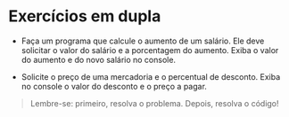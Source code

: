 # Exercícios em dupla

- Faça um programa que calcule o aumento de um salário. Ele deve solicitar o valor do salário e a porcentagem do aumento. Exiba o valor do aumento e do novo salário no console.

- Solicite o preço de uma mercadoria e o percentual de desconto. Exiba no console o valor do desconto e o preço a pagar.

> Lembre-se: primeiro, resolva o problema. Depois, resolva o código!
